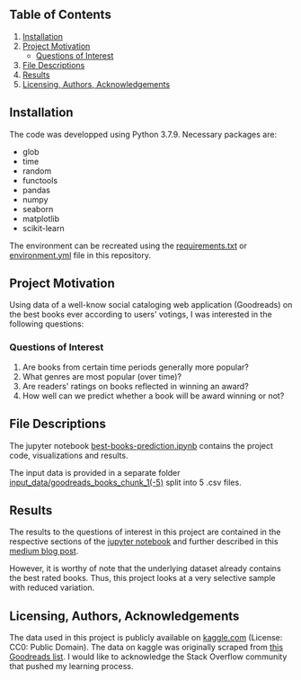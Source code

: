 ## Table of Contents
1. [Installation](#installation)
2. [Project Motivation](#project-motivation)
    * [Questions of Interest](#questions-of-interest)
3. [File Descriptions](#file-descriptions)
4. [Results](#results)
5. [Licensing, Authors, Acknowledgements](#licensing-authors-acknowledgements)

## Installation
The code was developped using Python 3.7.9. Necessary packages are:
- glob
- time
- random
- functools
- pandas
- numpy
- seaborn
- matplotlib
- scikit-learn

The environment can be recreated using the [requirements.txt](https://github.com/MareikeHeller/goodreads-best-books/blob/main/requirements.txt) or [environment.yml](https://github.com/MareikeHeller/goodreads-best-books/blob/main/environment.yml) file in this repository.

## Project Motivation
Using data of a well-know social cataloging web application (Goodreads) on the best books ever according to users' votings, I was interested in the following questions:

### Questions of Interest
1. Are books from certain time periods generally more popular?
2. What genres are most popular (over time)?
3. Are readers' ratings on books reflected in winning an award?
4. How well can we predict whether a book will be award winning or not?

## File Descriptions
The jupyter notebook [best-books-prediction.ipynb](https://github.com/MareikeHeller/goodreads-best-books/blob/main/best-books-prediction.ipynb) contains the project code, visualizations and results. 

The input data is provided in a separate folder [input_data/goodreads_books_chunk_1(-5)](https://github.com/MareikeHeller/goodreads-best-books/tree/main/input_data) split into 5 .csv files.

## Results
The results to the questions of interest in this project are contained in the respective sections of the [jupyter notebook](https://github.com/MareikeHeller/goodreads-best-books/blob/main/best-books-prediction.ipynb) and further described in this [medium blog post]().

However, it is worthy of note that the underlying dataset already contains the best rated books. Thus, this project looks at a very selective sample with reduced variation. 

## Licensing, Authors, Acknowledgements
The data used in this project is publicly available on [kaggle.com](https://www.kaggle.com/austinreese/goodreads-books) (License: CC0: Public Domain). The data on kaggle was originally scraped from [this Goodreads list](https://www.goodreads.com/list/show/1.Best_Books_Ever). I would like to acknowledge the Stack Overflow community that pushed my learning process. 
